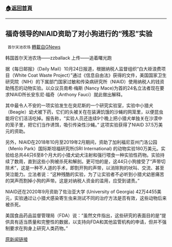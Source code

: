 ###  [:house:返回首頁](https://github.com/ourhimalayas/txt)
---


## 福奇领导的NIAID资助了对小狗进行的“残忍”实验
` 首尔天池农场` [轉載自GNews](https://gnews.org/zh-hans/1618192/)

韩国首尔天池农场——zzballack       上传——追着曙光跑

据《每日邮报》（Daily Mail）10月24日报道，根据纳税人监督组织“白大褂浪费项目（White Coat Waste Project）”通过《信息自由法》获得的文件，美国国家卫生研究院（NIH）的下属部门国家过敏和传染病研究所（NIAID）使用纳税人的钱资助残忍的动物实验。以众议员南希·梅斯 (Nancy Mace)为首的24名立法者现在要求NIAID所长安东尼·福奇（Anthony Fauci）就此做出解释。

其中最令人不安的一项实验发生在突尼斯的一个研究实验室，实验中小猎犬（Beagle）幼犬被下药，它们的头被关在在装满饥饿的沙蝇的网笼里，以便昆虫能将它们活活吃掉。报告称，“实验人员还连续9个晚上把小猎犬单独关在沙漠中的笼子里，把它们当作诱饵，吸引传染性沙蝇。” 这项实验获得了NIAID 37.5万美元的资助。

另外，NIAID在2018年10月至2019年2月期间，资助了加利福尼亚州门洛公园（Menlo Park）国际斯坦福研究所(SRI International) 的动物实验180万美元。实验给总共44只6至8个月大的小猎犬幼犬注射和强行喂食一种实验性药物。实验持续了数周，直到这些小狗被杀死和解剖。更可怕的是，这44只小狗接受了“声带切除术”，这是一种不人道的手术，即割开狗的声带，以消除狗的吠叫、交流、甚至哭泣能力。立法者说：“这种残酷的实验，为了让实验者不必听到小猎犬幼崽痛苦的哭声而割掉小狗的声带。这是对纳税人资金的滥用，应受到谴责。”

NIAID还在2020年9月资助了佐治亚大学 (University of Georgia) 42万4455美元，实验通过让小猎犬感染寄生虫来测试不同的治疗方法是否有效，这些动物后来被杀死。

美国食品药品监督管理局（FDA）说：“虽然文件指出，这些研究的表面目的是“提供具有适当质量和完整性的数据，以支持向FDA和其他监管机构的申请，但并不强制要求在狗身上研究人类药物。”

[原新闻链接](https://www.dailymail.co.uk/news/article-10125599/Fauci-fire-puppy-experiments-utilized-disease-causing-parasites.html)

